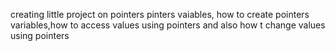 creating little project on pointers 
pinters vaiables, how to create pointers variables,how to access values using pointers and also how t change values using pointers 
